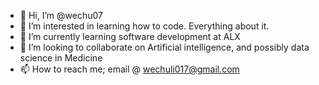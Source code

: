 - 👋 Hi, I’m @wechu07
- 👀 I’m interested in learning how to code. Everything about it.
- 🌱 I’m currently learning software development at ALX
- 💞️ I’m looking to collaborate on Artificial intelligence, and possibly data science in Medicine
- 📫 How to reach me; email @ wechuli017@gmail.com

<!---
wechu07/wechu07 is a ✨ special ✨ repository because its `README.md` (this file) appears on your GitHub profile.
You can click the Preview link to take a look at your changes.
--->
